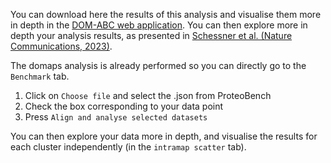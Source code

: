You can download here the results of this analysis and visualise them more in depth in the [DOM-ABC web application](https://domqc.bornerlab.org/NMCComp). You can then explore more in depth your analysis results, as presented in [Schessner et al. (Nature Communications, 2023)](https://www.nature.com/articles/s41467-023-41000-7).

The domaps analysis is already performed so you can directly go to the `Benchmark` tab. 

1. Click on `Choose file` and select the .json from ProteoBench
2. Check the box corresponding to your data point
3. Press `Align and analyse selected datasets` 

You can then explore your data more in depth, and visualise the results for each cluster independently (in the `intramap scatter` tab).





